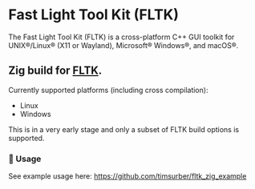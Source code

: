 # Fast Light Tool Kit (FLTK)
The Fast Light Tool Kit (FLTK) is a cross-platform C++ GUI toolkit for UNIX®/Linux® (X11 or Wayland), Microsoft® Windows®, and macOS®.

## Zig build for [FLTK](https://github.com/fltk/fltk).
Currently supported platforms (including cross compilation):

- Linux
- Windows

This is in a very early stage and only a subset of FLTK build options is supported.

### :rocket: Usage

See example usage here:
https://github.com/timsurber/fltk_zig_example

